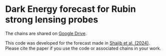 # Dark Energy forecast for Rubin strong lensing probes

The chains are shared on [Google Drive](https://drive.google.com/drive/folders/1LGH232rQxqY31MB8ZP_FKg7UyzOpeK8y?usp=sharing).

This code was developed for the forecast made in [Shajib et al. (2024)](https://ui.adsabs.harvard.edu/abs/2024arXiv240608919S/abstract). Please cite the paper if you use the code or associated chains in your work.
